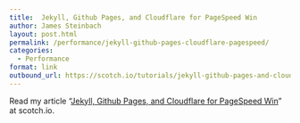 ```yaml
---
title:  Jekyll, Github Pages, and Cloudflare for PageSpeed Win
author: James Steinbach
layout: post.html
permalink: /performance/jekyll-github-pages-cloudflare-pagespeed/
categories:
  - Performance
format: link
outbound_url: https://scotch.io/tutorials/jekyll-github-pages-and-cloudflare-for-pagespeed-win
---
```

Read my article &#8220;<a href="https://scotch.io/tutorials/jekyll-github-pages-and-cloudflare-for-pagespeed-win" title="Jekyll, Github Pages, and Cloudflare for PageSpeed Win" target="_blank">Jekyll, Github Pages, and Cloudflare for PageSpeed Win</a>&#8221; at scotch.io.
